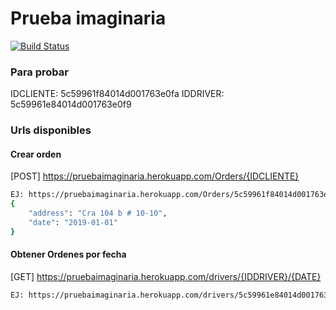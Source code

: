 # Prueba imaginaria

[![Build Status](https://travis-ci.org/joemccann/dillinger.svg?branch=master)](https://travis-ci.org/joemccann/dillinger)

### Para probar
IDCLIENTE: 5c59961f84014d001763e0fa
IDDRIVER: 5c59961e84014d001763e0f9

### Urls disponibles
#### Crear orden
[POST] https://pruebaimaginaria.herokuapp.com/Orders/{IDCLIENTE}
```sh
EJ: https://pruebaimaginaria.herokuapp.com/Orders/5c59961f84014d001763e0fa
{
	"address": "Cra 104 b # 10-10",
	"date": "2019-01-01"
}
```

#### Obtener Ordenes por fecha
[GET] https://pruebaimaginaria.herokuapp.com/drivers/{IDDRIVER}/{DATE}
```sh
EJ: https://pruebaimaginaria.herokuapp.com/drivers/5c59961e84014d001763e0f9/2019-01-01
```